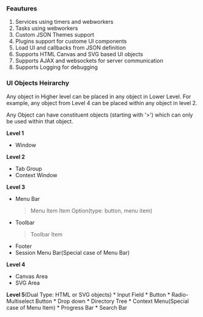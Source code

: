 ### Feautures
1. Services using timers and webworkers
2. Tasks using webworkers
3. Custom JSON Themes support
4. Plugins support for custome UI components
5. Load UI and callbacks from JSON definition
6. Supports HTML Canvas and SVG based UI objects 
7. Supports AJAX and websockets for server communication
8. Supports Logging for debugging

### UI Objects Heirarchy

Any object in Higher level can be placed in any object in Lower Level.
For example, any object from Level 4 can be placed within any object in level 2.

Any Object can have constituent objects (starting with '>') which can only be used within that object.

__Level 1__
* Window

__Level 2__
* Tab Group
* Context Window

__Level 3__
 * Menu Bar
    > Menu Item
      > Item Option(type: button, menu item)
  * Toolbar
    > Toolbar Item
  * Footer
  * Session Menu Bar(Special case of Menu Bar)

__Level 4__
* Canvas Area
* SVG Area

__Level 5__(Dual Type: HTML or SVG objects)
    * Input Field
    * Button
    * Radio-Multiselect Button
    * Drop down
    * Directory Tree
    * Context Menu(Special case of Menu Item)
    * Progress Bar
    * Search Bar
